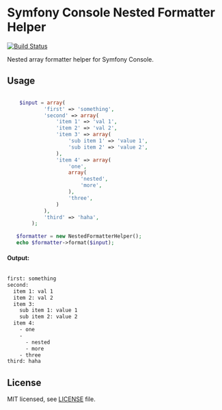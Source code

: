 # Symfony Console Nested Formatter Helper
[![Build Status](https://travis-ci.org/keboola/symfony-console-nested-formatter-helper.png)](https://travis-ci.org/keboola/symfony-console-nested-formatter-helper)

Nested array formatter helper for Symfony Console.

## Usage

```php

  	$input = array(
			'first' => 'something',
			'second' => array(
				'item 1' => 'val 1',
				'item 2' => 'val 2',
				'item 3' => array(
					'sub item 1' => 'value 1',
					'sub item 2' => 'value 2',
				),
				'item 4' => array(
					'one',
					array(
						'nested',
						'more',
					),
					'three',
				)
			),
			'third' => 'haha',
		);
    
   $formatter = new NestedFormatterHelper();
   echo $formatter->format($input);

```

#### Output:

```bash

first: something
second:
  item 1: val 1
  item 2: val 2
  item 3:
    sub item 1: value 1
    sub item 2: value 2
  item 4:
    - one
    -
      - nested
      - more
    - three
third: haha

```



## License

MIT licensed, see [LICENSE](./LICENSE) file.
